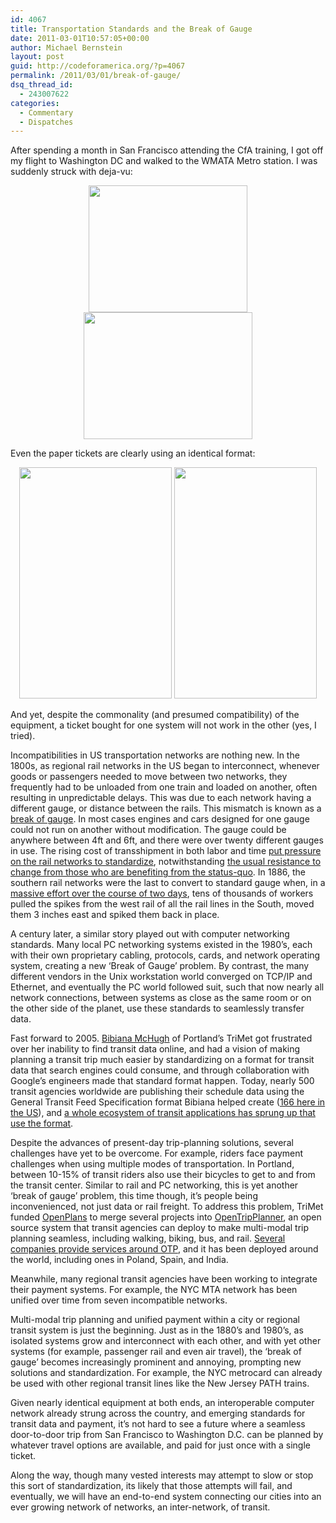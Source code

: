 ```yaml
---
id: 4067
title: Transportation Standards and the Break of Gauge
date: 2011-03-01T10:57:05+00:00
author: Michael Bernstein
layout: post
guid: http://codeforamerica.org/?p=4067
permalink: /2011/03/01/break-of-gauge/
dsq_thread_id:
  - 243007622
categories:
  - Commentary
  - Dispatches
---
```

After spending a month in San Francisco attending the CfA training, I got off my flight to Washington DC and walked to the WMATA Metro station. I was suddenly struck with deja-vu:

<p style="text-align: center;">
  <img src="https://lh4.googleusercontent.com/tOfPXC1pwg0MEnlLtDXXTvPcKWi35NUIGfVtVZFM5NDWU8SlCpB2uxCQGIo7BwkdesEeifyjVNESskZWC3t2CwIVNHQVaMQMVrDj9jGo3ilPsdjoL0U" alt="" width="254px;" height="203px;" /> <img src="https://lh3.googleusercontent.com/t58JQBFxw9zUyfeTwAU-sJzxG7WJZBBEUXM9Zi--Y8B6gnalyiJ5k_k6Miq7nV5JXnart6Wy0YLi8ADHf3r5ZW7KHpcAX-jUVwGXfOWGqS88ZHbCeOM" alt="" width="270px;" height="203px;" />
</p>

Even the paper tickets are clearly using an identical format:

<div style="text-align: center;">
  <img src="https://lh6.googleusercontent.com/SdRhqLlzPWjRTCaShO3CnJipFMSEshExZCJb800iBg1SmLXbhqs2oPpmpO6V7BM4A8A3l7gqjx78WNcV76hXCusqVatU8WoaBEdoVGItgVrIwqpn4EI" alt="" width="244px;" height="370px;" /> <img src="https://lh6.googleusercontent.com/KBE0ggmE3R1F6misJZtjT22A21ZGk12Q0h8Kh_ObkTHcAwfmSeSJaKsotUZMKiUgM13wye93bI5L-X_5d8rmgenRD7HtxcaCozfRu5Q3EDzwq1zQC6g" alt="" width="228px;" height="370px;" />
</div>

And yet, despite the commonality (and presumed compatibility) of the equipment, a ticket bought for one system will not work in the other (yes, I tried).

Incompatibilities in US transportation networks are nothing new. In the 1800s, as regional rail networks in the US began to interconnect, whenever goods or passengers needed to move between two networks, they frequently had to be unloaded from one train and loaded on another, often resulting in unpredictable delays. This was due to each network having a different gauge, or distance between the rails. This mismatch is known as a [break of gauge](http://en.wikipedia.org/wiki/Break-of-gauge). In most cases engines and cars designed for one gauge could not run on another without modification. The gauge could be anywhere between 4ft and 6ft, and there were over twenty different gauges in use. The rising cost of transshipment in both labor and time [put pressure on the rail networks to standardize](http://en.wikipedia.org/wiki/Broad_gauge#United_States), notwithstanding [the usual resistance to change from those who are benefiting from the status-quo](http://en.wikipedia.org/wiki/Erie_Gauge_War). In 1886, the southern rail networks were the last to convert to standard gauge when, in a [massive effort over the course of two days](http://southern.railfan.net/ties/1966/66-8/gauge.html), tens of thousands of workers pulled the spikes from the west rail of all the rail lines in the South, moved them 3 inches east and spiked them back in place.

A century later, a similar story played out with computer networking standards. Many local PC networking systems existed in the 1980’s, each with their own proprietary cabling, protocols, cards, and network operating system, creating a new ‘Break of Gauge’ problem. By contrast, the many different vendors in the Unix workstation world converged on TCP/IP and Ethernet, and eventually the PC world followed suit, such that now nearly all network connections, between systems as close as the same room or on the other side of the planet, use these standards to seamlessly transfer data.

Fast forward to 2005. [Bibiana McHugh](http://trimet.org/difference/bibi.htm) of Portland’s TriMet got frustrated over her inability to find transit data online, and had a vision of making planning a transit trip much easier by standardizing on a format for transit data that search engines could consume, and through collaboration with Google’s engineers made that standard format happen. Today, nearly 500 transit agencies worldwide are publishing their schedule data using the General Transit Feed Specification format Bibiana helped create ([166 here in the US](http://www.citygoround.org/agencies/us/?public=public)), and [a whole ecosystem of transit applications has sprung up that use the format](http://www.citygoround.org/apps/).

Despite the advances of present-day trip-planning solutions, several challenges have yet to be overcome. For example, riders face payment challenges when using multiple modes of transportation. In Portland, between 10-15% of transit riders also use their bicycles to get to and from the transit center. Similar to rail and PC networking, this is yet another ‘break of gauge’ problem, this time though, it’s people being inconvenienced, not just data or rail freight. To address this problem, TriMet funded [OpenPlans](http://openplans.org/) to merge several projects into [OpenTripPlanner](http://opentripplanner.com/), an open source system that transit agencies can deploy to make multi-modal trip planning seamless, including walking, biking, bus, and rail. [Several companies provide services around OTP](http://opentripplanner.com/contact), and it has been deployed around the world, including ones in Poland, Spain, and India.

Meanwhile, many regional transit agencies have been working to integrate their payment systems. For example, the NYC MTA network has been unified over time from seven incompatible networks.

Multi-modal trip planning and unified payment within a city or regional transit system is just the beginning. Just as in the 1880’s and 1980’s, as isolated systems grow and interconnect with each other, and with yet other systems (for example, passenger rail and even air travel), the ‘break of gauge’ becomes increasingly prominent and annoying, prompting new solutions and standardization. For example, the NYC metrocard can already be used with other regional transit lines like the New Jersey PATH trains.

Given nearly identical equipment at both ends, an interoperable computer network already strung across the country, and emerging standards for transit data and payment, it’s not hard to see a future where a seamless door-to-door trip from San Francisco to Washington D.C. can be planned by whatever travel options are available, and paid for just once with a single ticket.

Along the way, though many vested interests may attempt to slow or stop this sort of standardization, its likely that those attempts will fail, and eventually, we will have an end-to-end system connecting our cities into an ever growing network of networks, an inter-network, of transit.